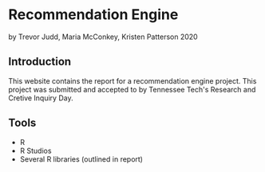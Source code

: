 # Recommendation Engine 
by Trevor Judd, Maria McConkey, Kristen Patterson
2020

## Introduction
This website contains the report for a recommendation engine project. This project was submitted and accepted to by Tennessee Tech's Research and Cretive Inquiry Day. 

## Tools
* R
* R Studios
* Several R libraries (outlined in report)
